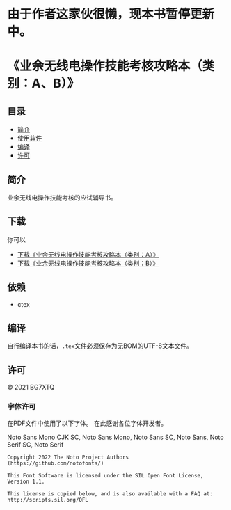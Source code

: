 # 由于作者这家伙很懒，现本书暂停更新中。

# 《业余无线电操作技能考核攻略本（类别：A、B）》

## 目录

* [简介](#简介)
* [使用软件](#使用软件)
* [编译](#编译)
* [许可](#许可)

## 简介

业余无线电操作技能考核的应试辅导书。

## 下载

你可以

- [下载《业余无线电操作技能考核攻略本（类别：A）》](https://github.com/mike2718/ham/releases)
- [下载《业余无线电操作技能考核攻略本（类别：B）》](https://github.com/mike2718/ham/releases)

## 依赖

- ctex

## 编译

自行编译本书的话，`.tex`文件必须保存为无BOM的UTF-8文本文件。

## 许可

&copy; 2021 BG7XTQ

### 字体许可

在PDF文件中使用了以下字体。
在此感谢各位字体开发者。

Noto Sans Mono CJK SC, Noto Sans Mono, Noto Sans SC, Noto Sans, Noto Serif SC, Noto Serif

```
Copyright 2022 The Noto Project Authors (https://github.com/notofonts/)

This Font Software is licensed under the SIL Open Font License,
Version 1.1.

This license is copied below, and is also available with a FAQ at:
http://scripts.sil.org/OFL

```
